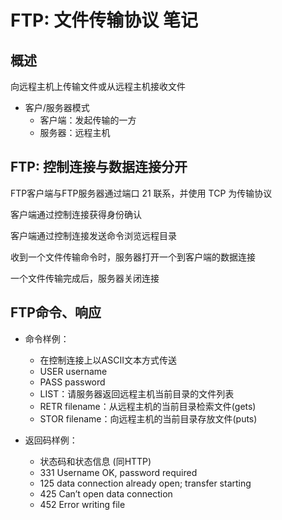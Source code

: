 # FTP: 文件传输协议 笔记

## 概述

向远程主机上传输文件或从远程主机接收文件

* 客户/服务器模式  
  * 客户端：发起传输的一方 
  * 服务器：远程主机

## FTP: 控制连接与数据连接分开

FTP客户端与FTP服务器通过端口 21 联系，并使用 TCP 为传输协议

客户端通过控制连接获得身份确认

客户端通过控制连接发送命令浏览远程目录

收到一个文件传输命令时，服务器打开一个到客户端的数据连接

一个文件传输完成后，服务器关闭连接

## FTP命令、响应

* 命令样例：
  * 在控制连接上以ASCII文本方式传送
  * USER username
  * PASS password
  * LIST：请服务器返回远程主机当前目录的文件列表
  * RETR filename：从远程主机的当前目录检索文件(gets)
  * STOR filename：向远程主机的当前目录存放文件(puts)

* 返回码样例：
  * 状态码和状态信息 (同HTTP)
  * 331 Username OK, password required
  * 125 data connection already open; transfer starting
  * 425 Can’t open data connection
  * 452 Error writing file